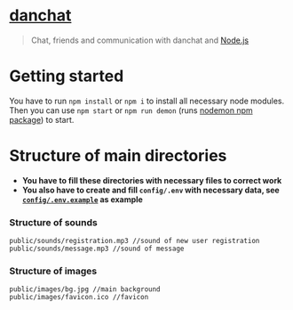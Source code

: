 # [danchat](https://danchat.herokuapp.com)
> Chat, friends and communication with danchat and [Node.js](https://nodejs.org)

# Getting started
You have to run ``npm install`` or ``npm i`` to install all necessary node modules.  
Then you can use `npm start` or `npm run demon` (runs [nodemon npm package](https://www.npmjs.com/package/nodemon)) to start.

# Structure of main directories
* **You have to fill these directories with necessary files to correct work**  
* **You also have to create and fill `config/.env` with necessary data, see [`config/.env.example`](https://github.com/exsandebest/danchat/blob/master/config/.env.example) as example**  


### Structure of sounds
```
public/sounds/registration.mp3 //sound of new user registration
public/sounds/message.mp3 //sound of message
```

### Structure of images
```
public/images/bg.jpg //main background
public/images/favicon.ico //favicon
```
